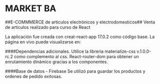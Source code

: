 
# MARKET BA
##E-COMMMERCE de articulos electrónicos y electrodomesticos##
Venta de articulos realizado para curso de React


La aplicación fue creada con creat-react-app 17.0.2 como código base. 
La página en vivo puede visualizarse en:

####Dependencias adicionales.
Utilice la libreria materialize-css v.1.0.0-rc.2 como complemento al css.
React-router-dom para obtener un enrutamiento dinámico gracias a los componentes.

####Base de datos - Firebase 
Se utilizó para guardar los productos y ordenes de pedido exitosas.
````
